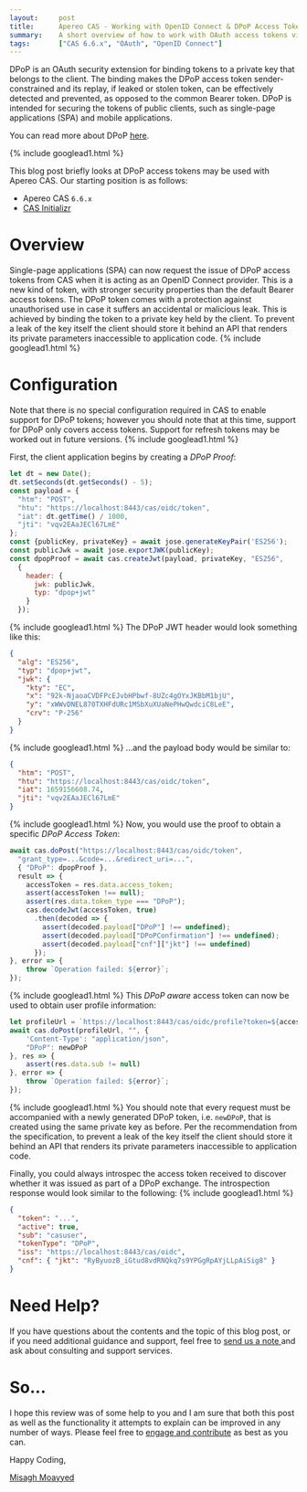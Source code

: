 ```yaml
---
layout:     post
title:      Apereo CAS - Working with OpenID Connect & DPoP Access Tokens
summary:    A short overview of how to work with OAuth access tokens via a proof-of-posession (DPoP) mechanism. This mechanism allows for the detection of replay attacks with access tokens.
tags:       ["CAS 6.6.x", "OAuth", "OpenID Connect"]
---
```


DPoP is an OAuth security extension for binding tokens to a private key that belongs to the client. The binding makes the DPoP access token sender-constrained and its replay, if leaked or stolen token, can be effectively detected and prevented, as opposed to the common Bearer token. DPoP is intended for securing the tokens of public clients, such as single-page applications (SPA) and mobile applications.

You can read more about DPoP [here](https://datatracker.ietf.org/doc/html/draft-ietf-oauth-dpop).

{% include googlead1.html %}

This blog post briefly looks at DPoP access tokens may be used with Apereo CAS. Our starting position is as follows:

- Apereo CAS `6.6.x`
- [CAS Initializr](https://apereo.github.io/cas/development/installation/WAR-Overlay-Initializr.html)

# Overview

Single-page applications (SPA) can now request the issue of DPoP access tokens from CAS when it is acting as an OpenID Connect provider. This is a new kind of token, with stronger security properties than the default Bearer access tokens. The DPoP token comes with a protection against unauthorised use in case it suffers an accidental or malicious leak. This is achieved by binding the token to a private key held by the client. To prevent a leak of the key itself the client should store it behind an API that renders its private parameters inaccessible to application code.
{% include googlead1.html %}

# Configuration

Note that there is no special configuration required in CAS to enable support for DPoP tokens; however you should note that at this time, support for DPoP only covers access tokens. Support for refresh tokens may be worked out in future versions.
{% include googlead1.html %}

First, the client application begins by creating a *DPoP Proof*:

```javascript
let dt = new Date();
dt.setSeconds(dt.getSeconds() - 5);
const payload = {
  "htm": "POST",
  "htu": "https://localhost:8443/cas/oidc/token",
  "iat": dt.getTime() / 1000,
  "jti": "vqv2EAaJECl67LmE"
};
const {publicKey, privateKey} = await jose.generateKeyPair('ES256');
const publicJwk = await jose.exportJWK(publicKey);
const dpopProof = await cas.createJwt(payload, privateKey, "ES256",
  {
    header: {
      jwk: publicJwk,
      typ: "dpop+jwt"
    }
  });
```
{% include googlead1.html %}
The DPoP JWT header would look something like this:

```json
{
  "alg": "ES256",
  "typ": "dpop+jwt",
  "jwk": {
    "kty": "EC",
    "x": "92k-NjaoaCVDFPcEJvbHPbwf-8UZc4gOYxJKBbM1bjU",
    "y": "xWWvDNEL870TXHFdURc1MSbXuXUaNePHwQwdciC8LeE",
    "crv": "P-256"
  }
}
```
{% include googlead1.html %}
...and the payload body would be similar to:

```json
{
  "htm": "POST",
  "htu": "https://localhost:8443/cas/oidc/token",
  "iat": 1659156608.74,
  "jti": "vqv2EAaJECl67LmE"
}
```
{% include googlead1.html %}
Now, you would use the proof to obtain a specific *DPoP Access Token*:

```javascript
await cas.doPost("https://localhost:8443/cas/oidc/token", 
  "grant_type=...&code=...&redirect_uri=...", 
  { "DPoP": dpopProof }, 
  result => {
    accessToken = res.data.access_token;
    assert(accessToken !== null);
    assert(res.data.token_type === "DPoP");
    cas.decodeJwt(accessToken, true)
      .then(decoded => {
        assert(decoded.payload["DPoP"] !== undefined);
        assert(decoded.payload["DPoPConfirmation"] !== undefined);
        assert(decoded.payload["cnf"]["jkt"] !== undefined)
      });
}, error => {
    throw `Operation failed: ${error}`;
});
```
{% include googlead1.html %}
This *DPoP aware* access token can now be used to obtain user profile information:

```javascript
let profileUrl = `https://localhost:8443/cas/oidc/profile?token=${accessToken}`;
await cas.doPost(profileUrl, "", {
    'Content-Type': "application/json",
    "DPoP": newDPoP
}, res => {
    assert(res.data.sub != null)
}, error => {
    throw `Operation failed: ${error}`;
});
```
{% include googlead1.html %}
You should note that every request must be accompanied with a newly generated DPoP token, i.e. `newDPoP`, that is created using the same private key as before. Per the recommendation from the specification, to prevent a leak of the key itself the client should store it behind an API that renders its private parameters inaccessible to application code.

Finally, you could always introspec the access token received to discover whether it was issued as part of a DPoP exchange. The introspection response would look similar to the following:
{% include googlead1.html %}
```json
{
  "token": "...",
  "active": true,
  "sub": "casuser",
  "tokenType": "DPoP",
  "iss": "https://localhost:8443/cas/oidc",
  "cnf": { "jkt": "RyByuozB_iGtud8vdRNQkq7s9YPGgRpAYjLLpAiSig8" }
}
```

# Need Help?

If you have questions about the contents and the topic of this blog post, or if you need additional guidance and support, feel free to [send us a note ](/#contact-section-header) and ask about consulting and support services.

# So...

I hope this review was of some help to you and I am sure that both this post as well as the functionality it attempts to explain can be improved in any number of ways. Please feel free to [engage and contribute][contribguide] as best as you can.

Happy Coding,

[Misagh Moayyed](https://fawnoos.com)

[contribguide]: https://apereo.github.io/cas/developer/Contributor-Guidelines.html